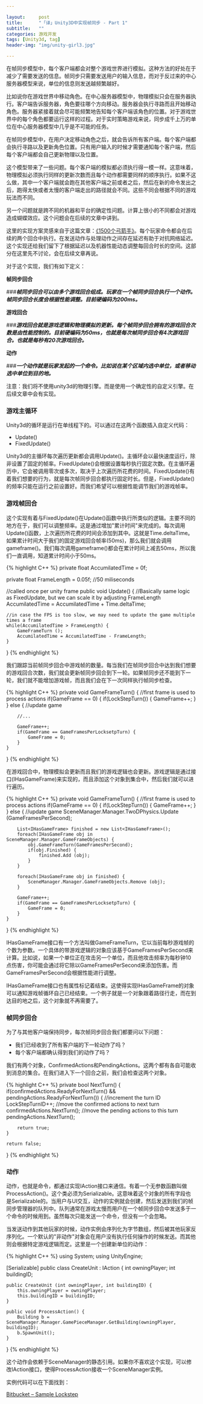 ```yaml
---

layout:     post
title:      "「译」Unity3D中实现帧同步 - Part 1"
subtitle:   ""
categories: 游戏开发
tags: [Unity3d, tag]
header-img: "img/unity-girl3.jpg"

---
```




在帧同步模型中，每个客户端都会对整个游戏世界进行模拟。这种方法的好处在于减少了需要发送的信息。帧同步只需要发送用户的输入信息，而对于反过来的中心服务器模型来说，单位的信息则发送越频繁越好。

比如说你在游戏世界中移动角色。在中心服务器模型中，物理模拟只会在服务器执行。客户端告诉服务器，角色要往哪个方向移动。服务器会执行寻路而且开始移动角色。服务器紧接着就会尽可能频繁地告知每个客户端该角色的位置。对于游戏世界中的每个角色都要运行这样的过程。对于实时策略游戏来说，同步成千上万的单位在中心服务器模型中几乎是不可能的任务。

在帧同步模型中，在用户决定移动角色之后，就会告诉所有客户端。每个客户端都会执行寻路以及更新角色位置。只有用户输入的时候才需要通知每个客户端，然后每个客户端都会自己更新物理以及位置。

这个模型带来了一些问题。每个客户端的模拟都必须执行得一模一样。这意味着，物理模拟必须执行同样的更新次数而且每个动作都需要同样的顺序执行。如果不这么做，其中一个客户端就会跑在其他客户端之前或者之后，然后在新的命令发出之后，跑得太快或者太慢的客户端走出的路径就会不同。这些不同会根据不同的游戏玩法而不同。

另一个问题就是跨不同的机器和平台的确定性问题。计算上很小的不同都会对游戏造成蝴蝶效应。这个问题会在后续的文章中讲到。

这里的实现方案灵感来自于这篇文章：[《1500个弓箭手》](http://www.gamasutra.com/view/feature/3094/)。每个玩家命令都会在后续的两个回合中执行。在发送动作与处理动作之间存在延迟有助于对抗网络延迟。这个实现还给我们留下了根据延迟以及机器性能动态调整每回合时长的空间。这部分在这里先不讨论，会在后续文章再说。

对于这个实现，我们有如下定义：

**帧同步回合**

###***帧同步回合可以由多个游戏回合组成。玩家在一个帧同步回合执行一个动作。帧同步回合长度会根据性能调整。目前硬编码为200ms。***
	
**游戏回合**	

###***游戏回合就是游戏逻辑和物理模拟的更新。每个帧同步回合拥有的游戏回合次数是由性能控制的。目前硬编码为50ms，也就是每次帧同步回合有4次游戏回合。也就是每秒有20次游戏回合。***
	
**动作**	

###***一个动作就是玩家发起的一个命令。比如说在某个区域内选中单位，或者移动选中单位到目的地。***
	
注意：我们将不使用unity3d的物理引擎。而是使用一个确定性的自定义引擎。在后续文章中会有实现。	

### 游戏主循环

Unity3d的循环是运行在单线程下的。可以通过在这两个函数插入自定义代码：

* Update()
* FixedUpdate()

Unity3d的主循环每次遍历更新都会调用Update()。主循环会以最快速度运行，除非设置了固定的帧率。FixedUpdate()会根据设置每秒执行固定次数。在主循环遍历中，它会被调用零次或多次，取决于上次遍历所花费的时间。FixedUpdate()有着我们想要的行为，就是每次帧同步回合都执行固定时长。但是，FixedUpdate()的频率只能在运行之前设置好。而我们希望可以根据性能调节我们的游戏帧率。

### 游戏帧回合

这个实现有着与FixedUpdate()在Update()函数中执行所类似的逻辑。主要不同的地方在于，我们可以调整频率。这是通过增加"累计时间"来完成的。每次调用Update()函数，上次遍历所花费的时间会添加到其中。这就是Time.deltaTime。如果累计时间大于我们的固定游戏回合帧率(50ms)，那么我们就会调用gameframe()。我们每次调用gameframe()都会在累计时间上减去50ms，所以我们一直调用，知道累计时间小于50ms。

{% highlight C++ %}
private float AccumilatedTime = 0f;
 
private float FrameLength = 0.05f; //50 miliseconds
 
//called once per unity frame
public void Update() {
    //Basically same logic as FixedUpdate, but we can scale it by adjusting FrameLength
    AccumilatedTime = AccumilatedTime + Time.deltaTime;
 
    //in case the FPS is too slow, we may need to update the game multiple times a frame
    while(AccumilatedTime > FrameLength) {
        GameFrameTurn ();
        AccumilatedTime = AccumilatedTime - FrameLength;
    }
}
{% endhighlight %}

我们跟踪当前帧同步回合中游戏帧的数量。每当我们在帧同步回合中达到我们想要的游戏回合次数，我们就会更新帧同步回合到下一轮。如果帧同步还不能到下一轮，我们就不能增加游戏帧，而且我们会在下一次同样执行帧同步检查。

{% highlight C++ %}
private void GameFrameTurn() {
    //first frame is used to process actions
    if(GameFrame == 0) {
        if(LockStepTurn()) {
            GameFrame++;
        }
    } else {
        //update game
 
        //...
         
        GameFrame++;
        if(GameFrame == GameFramesPerLocksetpTurn) {
            GameFrame = 0;
        }
    }
}
{% endhighlight %}

在游戏回合中，物理模拟会更新而且我们的游戏逻辑也会更新。游戏逻辑是通过接口(IHasGameFrame)来实现的，而且添加这个对象到集合中，然后我们就可以进行遍历。

{% highlight C++ %}
private void GameFrameTurn() {
    //first frame is used to process actions
    if(GameFrame == 0) {
        if(LockStepTurn()) {
            GameFrame++;
        }
    } else {
        //update game
        SceneManager.Manager.TwoDPhysics.Update (GameFramesPerSecond);
         
        List<IHasGameFrame> finished = new List<IHasGameFrame>();
        foreach(IHasGameFrame obj in SceneManager.Manager.GameFrameObjects) {
            obj.GameFrameTurn(GameFramesPerSecond);
            if(obj.Finished) {
                finished.Add (obj);
            }
        }
         
        foreach(IHasGameFrame obj in finished) {
            SceneManager.Manager.GameFrameObjects.Remove (obj);
        }
         
        GameFrame++;
        if(GameFrame == GameFramesPerLocksetpTurn) {
            GameFrame = 0;
        }
    }
}
{% endhighlight %}

IHasGameFrame接口有一个方法叫做GameFrameTurn，它以当前每秒游戏帧的个数为参数。一个具体的带游戏逻辑的对象应该基于GameFramesPerSecond来计算。比如说，如果一个单位正在攻击另一个单位，而且他攻击频率为每秒钟10点伤害，你可能会通过将它除以GameFramesPerSecond来添加伤害。而GameFramesPerSecond会根据性能进行调整。

IHasGameFrame接口也有属性标记着结束。这使得实现IHasGameFrame的对象可以通知游戏帧循环自己已经结束。一个例子就是一个对象跟着路径行走，而在到达目的地之后，这个对象就不再需要了。

### 帧同步回合

为了与其他客户端保持同步，每次帧同步回合我们都要问以下问题：

* 我们已经收到了所有客户端的下一轮动作了吗？
* 每个客户端都确认得到我们的动作了吗？

我们有两个对象，ConfirmedActions和PendingActions。这两个都有各自可能收到消息的集合。在我们进入下一个回合之前，我们会检查这两个对象。

{% highlight C++ %}
private bool NextTurn() {       
    if(confirmedActions.ReadyForNextTurn() && pendingActions.ReadyForNextTurn()) {
        //increment the turn ID
        LockStepTurnID++;
        //move the confirmed actions to next turn
        confirmedActions.NextTurn();
        //move the pending actions to this turn
        pendingActions.NextTurn();
         
        return true;
    }
     
    return false;
}
{% endhighlight %}

### 动作

动作，也就是命令，都通过实现IAction接口来通信。有着一个无参数函数叫做ProcessAction()。这个类必须为Serializable。这意味着这个对象的所有字段也是Serializable的。当用户与UI交互，动作的实例就会创建，然后发送到我们的帧同步管理器的队列中。队列通常在游戏太慢而用户在一个帧同步回合中发送多于一个命令的时候用到。虽然每次只能发送一个命令，但没有一个会忽略。

当发送动作到其他玩家的时候，动作实例会序列化为字节数组，然后被其他玩家反序列化。一个默认的"非动作"对象会在用户没有执行任何操作的时候发送。而其他则会根据特定游戏逻辑而定。这里是一个创建新单位的动作：

{% highlight C++ %}
using System;
using UnityEngine;
 
[Serializable]
public class CreateUnit : IAction
{
    int owningPlayer;
    int buildingID;
     
    public CreateUnit (int owningPlayer, int buildingID) {
        this.owningPlayer = owningPlayer;
        this.buildingID = buildingID;
    }
     
    public void ProcessAction() {
        Building b = SceneManager.Manager.GamePieceManager.GetBuilding(owningPlayer, buildingID);
        b.SpawnUnit();
    }
}
{% endhighlight %}

这个动作会依赖于SceneManager的静态引用。如果你不喜欢这个实现，可以修改IAction接口，使得ProcessAction接收一个SceneManager实例。

实例代码可以在下面找到：

[Bitbucket – Sample Lockstep](https://bitbucket.org/brimock/lockstep-sample/overview)

